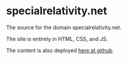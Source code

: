 # specialrelativity.net

The source for the domain specialrelativity.net.

The site is entirely in HTML, CSS, and JS.

The content is also deployed <a href='https://johanley.github.io/special-relativity-net/'>here at github</a>. 
